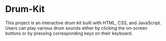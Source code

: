 # Drum-Kit
This project is an interactive drum kit built with HTML, CSS, and JavaScript. Users can play various drum sounds either by clicking the on-screen buttons or by pressing corresponding keys on their keyboard.
